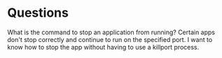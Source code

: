 # Questions

What is the command to stop an application from running?
Certain apps don't stop correctly and continue to run on the specified port. I want to know how to stop the app without having to use a killport process.
